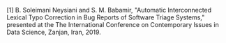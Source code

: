[1]	B. Soleimani Neysiani and S. M. Babamir, "Automatic Interconnected Lexical Typo Correction in Bug Reports of Software Triage Systems," presented at the The International Conference on Contemporary Issues in Data Science, Zanjan, Iran, 2019.
